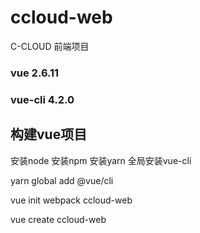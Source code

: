 # ccloud-web
C-CLOUD 前端项目 

### vue 2.6.11
### vue-cli 4.2.0

## 构建vue项目
安装node
安装npm
安装yarn
全局安装vue-cli

yarn global add @vue/cli

vue init webpack ccloud-web

vue create ccloud-web
